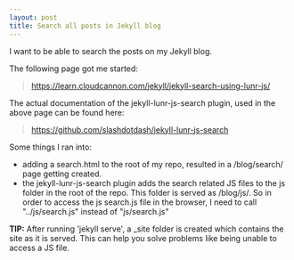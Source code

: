 ```yaml
---
layout: post
title: Search all posts in Jekyll blog
---
```


I want to be able to search the posts on my Jekyll blog.

The following page got me started:
> <https://learn.cloudcannon.com/jekyll/jekyll-search-using-lunr-js/>

The actual documentation of the jekyll-lunr-js-search plugin, used in the above page can be found here:
> <https://github.com/slashdotdash/jekyll-lunr-js-search>

Some things I ran into:
* adding a search.html to the root of my repo, resulted in a /blog/search/ page getting created.
* the jekyll-lunr-js-search plugin adds the search related JS files to the js folder in the root of the repo. This folder is served as /blog/js/. So in order to access the js search.js file in the browser, I need to call "../js/search.js" instead of "js/search.js"

**TIP:**
After running 'jekyll serve', a _site folder is created which contains the site as it is served. This can help you solve problems like being unable to access a JS file.
